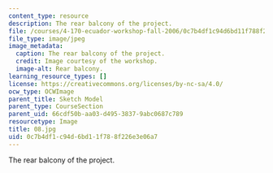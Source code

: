 ```yaml
---
content_type: resource
description: The rear balcony of the project.
file: /courses/4-170-ecuador-workshop-fall-2006/0c7b4df1c94d6bd11f788f226e3e06a7_08.jpg
file_type: image/jpeg
image_metadata:
  caption: The rear balcony of the project.
  credit: Image courtesy of the workshop.
  image-alt: Rear balcony.
learning_resource_types: []
license: https://creativecommons.org/licenses/by-nc-sa/4.0/
ocw_type: OCWImage
parent_title: Sketch Model
parent_type: CourseSection
parent_uid: 66cdf50b-aa03-d495-3837-9abc0687c789
resourcetype: Image
title: 08.jpg
uid: 0c7b4df1-c94d-6bd1-1f78-8f226e3e06a7
---
```

The rear balcony of the project.